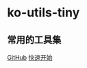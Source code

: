 <!-- _coverpage.md -->

# ko-utils-tiny

## 常用的工具集

[GitHub](https://github.com/liangjiayu/ko-utils-tiny)
[快速开始](/#快速开始)
